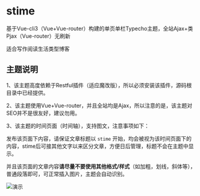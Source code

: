 # stime

基于Vue-cli3（Vue+Vue-router）构建的单页单栏Typecho主题，全站Ajax+类Pjax（Vue-router）无刷新

适合写作阅读生活类型博客

## 主题说明

1、该主题高度依赖于Restful插件（适应魔改版），所以必须安装该插件，源码根目录中已经提供。

2、该主题使用Vue+Vue-router，并且全站均是Ajax，所以注意的是，该主题对SEO并不是很友好，建议勿用。

3、该主题的时间页面（时间轴），支持图文，注意事项如下：

发布该页面下内容，请保证文章标题以 `stime` 开始，均会被视为该时间页面下的内容，stime后可接其他文字以来区分文章，方便日后管理，标题不会在主题中显示。

并且该页面的文章内容**请尽量不要使用其他格式/样式**（如加粗，划线，斜体等），普通段落即可，可正常插入图片，主题会自动识别。

![演示](https://i.loli.net/2019/10/15/vEJu28UPtTNyq3I.png)